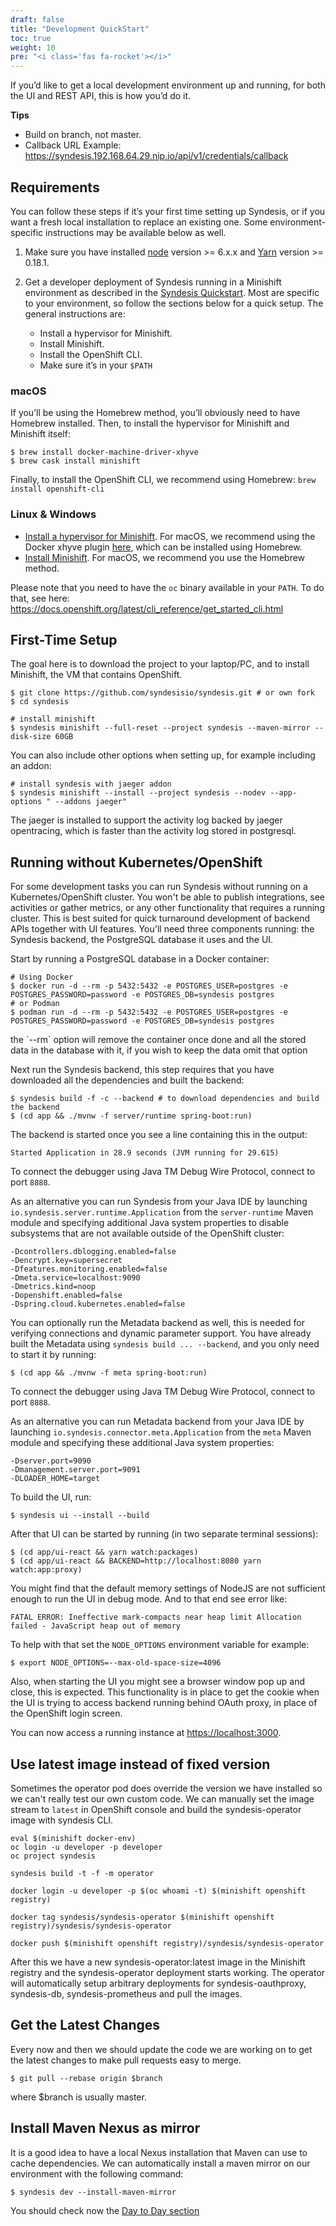 ```yaml
---
draft: false
title: "Development QuickStart"
toc: true
weight: 10
pre: "<i class='fas fa-rocket'></i>"
---
```


If you’d like to get a local development environment up and running, for
both the UI and REST API, this is how you’d do it.

**Tips**

  - Build on branch, not master.
  - Callback URL Example:
    <https://syndesis.192.168.64.29.nip.io/api/v1/credentials/callback>

## Requirements

You can follow these steps if it’s your first time setting up Syndesis,
or if you want a fresh local installation to replace an existing one.
Some environment-specific instructions may be available below as well.

1.  Make sure you have installed [node](https://nodejs.org/en/download/)
    version \>= 6.x.x and [Yarn](https://yarnpkg.com/en/docs/install)
    version \>= 0.18.1.
2.  Get a developer deployment of Syndesis running in a Minishift
    environment as described in the [Syndesis
    Quickstart](https://syndesis.io/quickstart/). Most are specific to
    your environment, so follow the sections below for a quick setup.
    The general instructions are:

      - Install a hypervisor for Minishift.
      - Install Minishift.
      - Install the OpenShift CLI.
      - Make sure it’s in your `$PATH`

### macOS

If you’ll be using the Homebrew method, you’ll obviously need to have
Homebrew installed. Then, to install the hypervisor for Minishift and
Minishift itself:

```shell
$ brew install docker-machine-driver-xhyve
$ brew cask install minishift
```

Finally, to install the OpenShift CLI, we recommend using Homebrew:
`brew install openshift-cli`

### Linux & Windows

  - [Install a hypervisor for Minishift](https://docs.openshift.org/latest/minishift/getting-started/installing.html#install-prerequisites).
    For macOS, we recommend using the Docker xhyve plugin
    [here](https://docs.openshift.org/latest/minishift/getting-started/setting-up-driver-plugin.html#xhyve-driver-install),
    which can be installed using Homebrew.
  - [Install Minishift](https://docs.openshift.org/latest/minishift/getting-started/installing.html#installing-instructions).
    For macOS, we recommend you use the Homebrew method.

Please note that you need to have the `oc` binary available in your
`PATH`. To do that, see here:
<https://docs.openshift.org/latest/cli_reference/get_started_cli.html>

## First-Time Setup

The goal here is to download the project to your laptop/PC, and to
install Minishift, the VM that contains OpenShift.

```shell
$ git clone https://github.com/syndesisio/syndesis.git # or own fork
$ cd syndesis

# install minishift
$ syndesis minishift --full-reset --project syndesis --maven-mirror --disk-size 60GB
```

You can also include other options when setting up, for example
including an addon:

```shell
# install syndesis with jaeger addon
$ syndesis minishift --install --project syndesis --nodev --app-options " --addons jaeger"
```
<div class="alert alert-info admonition" role="alert"> <i class="fa
important"></i> The jaeger is installed to support the activity log
backed by jaeger opentracing, which is faster than the activity log
stored in postgresql.  </div>

## Running without Kubernetes/OpenShift

For some development tasks you can run Syndesis without running on a
Kubernetes/OpenShift cluster. You won't be able to publish integrations,
see activities or gather metrics, or any other functionality that
requires a running cluster. This is best suited for quick turnaround
development of backend APIs together with UI features. You'll need three
components running: the Syndesis backend, the PostgreSQL database it uses
and the UI.

Start by running a PostgreSQL database in a Docker container:

```shell
# Using Docker
$ docker run -d --rm -p 5432:5432 -e POSTGRES_USER=postgres -e POSTGRES_PASSWORD=password -e POSTGRES_DB=syndesis postgres
# or Podman
$ podman run -d --rm -p 5432:5432 -e POSTGRES_USER=postgres -e POSTGRES_PASSWORD=password -e POSTGRES_DB=syndesis postgres
```
<div class="alert alert-info admonition" role="alert"> <i class="fa
important"></i> the `--rm` option will remove the container once done
and all the stored data in the database with it, if you wish to keep the
data omit that option </div>

Next run the Syndesis backend, this step requires that you have
downloaded all the dependencies and built the backend:

```shell
$ syndesis build -f -c --backend # to download dependencies and build the backend
$ (cd app && ./mvnw -f server/runtime spring-boot:run)
```

The backend is started once you see a line containing this in the
output:

```
Started Application in 28.9 seconds (JVM running for 29.615)
```

To connect the debugger using Java TM Debug Wire Protocol, connect to port `8888`.

As an alternative you can run Syndesis from your Java IDE by launching
`io.syndesis.server.runtime.Application` from the `server-runtime`
Maven module and specifying additional Java system properties to
disable subsystems that are not available outside of the OpenShift
cluster:

```
-Dcontrollers.dblogging.enabled=false
-Dencrypt.key=supersecret
-Dfeatures.monitoring.enabled=false
-Dmeta.service=localhost:9090
-Dmetrics.kind=noop
-Dopenshift.enabled=false
-Dspring.cloud.kubernetes.enabled=false
```

You can optionally run the Metadata backend as well, this is needed
for verifying connections and dynamic parameter support. You have already
built the Metadata using `syndesis build ... --backend`, and you only
need to start it by running:

```shell
$ (cd app && ./mvnw -f meta spring-boot:run)
```

To connect the debugger using Java TM Debug Wire Protocol, connect to port `8888`.

As an alternative you can run Metadata backend from your Java IDE by
launching `io.syndesis.connector.meta.Application` from the `meta` Maven
module and specifying these additional Java system properties:

```
-Dserver.port=9090
-Dmanagement.server.port=9091
-DLOADER_HOME=target
```

To build the UI, run:

```shell
$ syndesis ui --install --build
```

After that UI can be started by running (in two separate terminal
sessions):

```shell
$ (cd app/ui-react && yarn watch:packages)
$ (cd app/ui-react && BACKEND=http://localhost:8080 yarn watch:app:proxy)
```

You might find that the default memory settings of NodeJS are not sufficient
enough to run the UI in debug mode. And to that end see error like:

```
FATAL ERROR: Ineffective mark-compacts near heap limit Allocation failed - JavaScript heap out of memory
```

To help with that set the `NODE_OPTIONS` environment variable for example:

```shell
$ export NODE_OPTIONS=--max-old-space-size=4096
```

Also, when starting the UI you might see a browser window pop up and close,
this is expected. This functionality is in place to get the cookie when the
UI is trying to access backend running behind OAuth proxy, in place of the
OpenShift login screen.

You can now access a running instance at <https://localhost:3000>.


## Use latest image instead of fixed version

Sometimes the operator pod does override the version we have installed so we can't really test our own custom code. We can manually set the image stream to `latest` in OpenShift console and build the syndesis-operator image with syndesis CLI.


```shell
eval $(minishift docker-env)
oc login -u developer -p developer
oc project syndesis

syndesis build -t -f -m operator

docker login -u developer -p $(oc whoami -t) $(minishift openshift registry)

docker tag syndesis/syndesis-operator $(minishift openshift registry)/syndesis/syndesis-operator

docker push $(minishift openshift registry)/syndesis/syndesis-operator
```

After this we have a new syndesis-operator:latest image in the Minishift registry and the syndesis-operator deployment starts working. The operator will automatically setup arbitrary deployments for syndesis-oauthproxy, syndesis-db, syndesis-prometheus and pull the images.

## Get the Latest Changes

Every now and then we should update the code we are working on to get the latest changes to make pull requests easy to merge.

```shell
$ git pull --rebase origin $branch
```

where $branch is usually master.

## Install Maven Nexus as mirror

It is a good idea to have a local Nexus installation that Maven can use to cache dependencies. We can automatically install a maven mirror on our environment with the following command:

```shell
$ syndesis dev --install-maven-mirror
```

You should check now the [Day to Day section](/docs/day_to_day)
